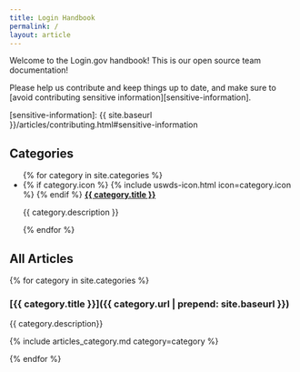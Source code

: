 ```yaml
---
title: Login Handbook
permalink: /
layout: article
---
```


Welcome to the Login.gov handbook! This is our open source team documentation!

Please help us contribute and keep things up to date, and make sure
to [avoid contributing sensitive information][sensitive-information].

[sensitive-information]: {{ site.baseurl }}/articles/contributing.html#sensitive-information

## Categories

<div class="margin-bottom-4"></div>

<ul class="usa-card-group">
  {% for category in site.categories %}
    <li class="usa-card tablet:grid-col-6">
      <div class="usa-card__container">
        <div class="usa-card__header">
          <span class="usa-card__heading">
            {% if category.icon %}
              {% include uswds-icon.html icon=category.icon %}
            {% endif %}
            <strong>
              <a href="{{ category.url | prepend: site.baseurl }}" class="usa-link">{{ category.title }}</a>
            </strong>
          </span>
        </div>
        <div class="usa-card__body">
          <p>{{ category.description }}</p>
        </div>
      </div>
    </li>
  {% endfor %}
</ul>

## All Articles

{% for category in site.categories %}

### [{{ category.title }}]({{ category.url | prepend: site.baseurl }})

{{ category.description}}

{% include articles_category.md category=category %}

{% endfor %}

